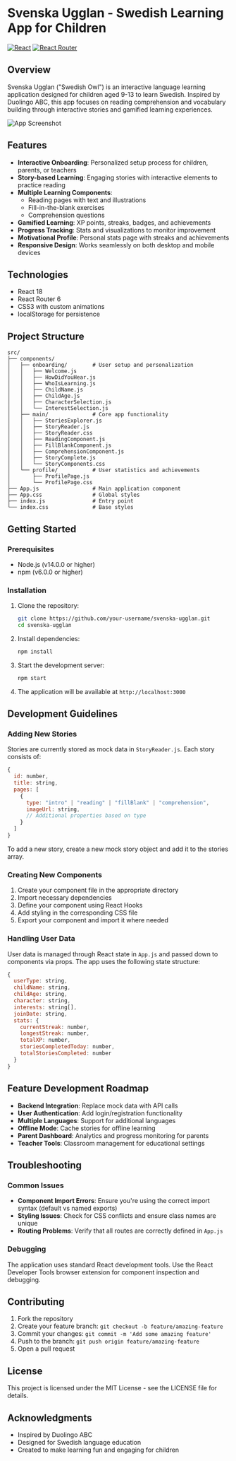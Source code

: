 # Svenska Ugglan - Swedish Learning App for Children

[![React](https://img.shields.io/badge/React-18.2.0-blue.svg)](https://reactjs.org/)
[![React Router](https://img.shields.io/badge/React_Router-6.x-CA4245.svg)](https://reactrouter.com/)

## Overview

Svenska Ugglan ("Swedish Owl") is an interactive language learning application designed for children aged 9-13 to learn Swedish. Inspired by Duolingo ABC, this app focuses on reading comprehension and vocabulary building through interactive stories and gamified learning experiences.

![App Screenshot](https://via.placeholder.com/800x400?text=Svenska+Ugglan+App)

## Features

- **Interactive Onboarding**: Personalized setup process for children, parents, or teachers
- **Story-based Learning**: Engaging stories with interactive elements to practice reading
- **Multiple Learning Components**:
  - Reading pages with text and illustrations
  - Fill-in-the-blank exercises
  - Comprehension questions
- **Gamified Learning**: XP points, streaks, badges, and achievements
- **Progress Tracking**: Stats and visualizations to monitor improvement
- **Motivational Profile**: Personal stats page with streaks and achievements
- **Responsive Design**: Works seamlessly on both desktop and mobile devices

## Technologies

- React 18
- React Router 6
- CSS3 with custom animations
- localStorage for persistence

## Project Structure

```
src/
├── components/
│   ├── onboarding/        # User setup and personalization
│   │   ├── Welcome.js
│   │   ├── HowDidYouHear.js
│   │   ├── WhoIsLearning.js
│   │   ├── ChildName.js
│   │   ├── ChildAge.js
│   │   ├── CharacterSelection.js
│   │   └── InterestSelection.js
│   ├── main/              # Core app functionality
│   │   ├── StoriesExplorer.js
│   │   ├── StoryReader.js
│   │   ├── StoryReader.css
│   │   ├── ReadingComponent.js
│   │   ├── FillBlankComponent.js
│   │   ├── ComprehensionComponent.js
│   │   ├── StoryComplete.js
│   │   └── StoryComponents.css
│   └── profile/           # User statistics and achievements
│       ├── ProfilePage.js
│       └── ProfilePage.css
├── App.js                 # Main application component
├── App.css                # Global styles
├── index.js               # Entry point
└── index.css              # Base styles
```

## Getting Started

### Prerequisites

- Node.js (v14.0.0 or higher)
- npm (v6.0.0 or higher)

### Installation

1. Clone the repository:
   ```bash
   git clone https://github.com/your-username/svenska-ugglan.git
   cd svenska-ugglan
   ```

2. Install dependencies:
   ```bash
   npm install
   ```

3. Start the development server:
   ```bash
   npm start
   ```

4. The application will be available at `http://localhost:3000`

## Development Guidelines

### Adding New Stories

Stories are currently stored as mock data in `StoryReader.js`. Each story consists of:

```javascript
{
  id: number,
  title: string,
  pages: [
    {
      type: "intro" | "reading" | "fillBlank" | "comprehension",
      imageUrl: string,
      // Additional properties based on type
    }
  ]
}
```

To add a new story, create a new mock story object and add it to the stories array.

### Creating New Components

1. Create your component file in the appropriate directory
2. Import necessary dependencies
3. Define your component using React Hooks
4. Add styling in the corresponding CSS file
5. Export your component and import it where needed

### Handling User Data

User data is managed through React state in `App.js` and passed down to components via props. The app uses the following state structure:

```javascript
{
  userType: string,
  childName: string,
  childAge: string,
  character: string,
  interests: string[],
  joinDate: string,
  stats: {
    currentStreak: number,
    longestStreak: number,
    totalXP: number,
    storiesCompletedToday: number,
    totalStoriesCompleted: number
  }
}
```

## Feature Development Roadmap

- **Backend Integration**: Replace mock data with API calls
- **User Authentication**: Add login/registration functionality
- **Multiple Languages**: Support for additional languages
- **Offline Mode**: Cache stories for offline learning
- **Parent Dashboard**: Analytics and progress monitoring for parents
- **Teacher Tools**: Classroom management for educational settings

## Troubleshooting

### Common Issues

- **Component Import Errors**: Ensure you're using the correct import syntax (default vs named exports)
- **Styling Issues**: Check for CSS conflicts and ensure class names are unique
- **Routing Problems**: Verify that all routes are correctly defined in `App.js`

### Debugging

The application uses standard React development tools. Use the React Developer Tools browser extension for component inspection and debugging.

## Contributing

1. Fork the repository
2. Create your feature branch: `git checkout -b feature/amazing-feature`
3. Commit your changes: `git commit -m 'Add some amazing feature'`
4. Push to the branch: `git push origin feature/amazing-feature`
5. Open a pull request

## License

This project is licensed under the MIT License - see the LICENSE file for details.

## Acknowledgments

- Inspired by Duolingo ABC
- Designed for Swedish language education
- Created to make learning fun and engaging for children
